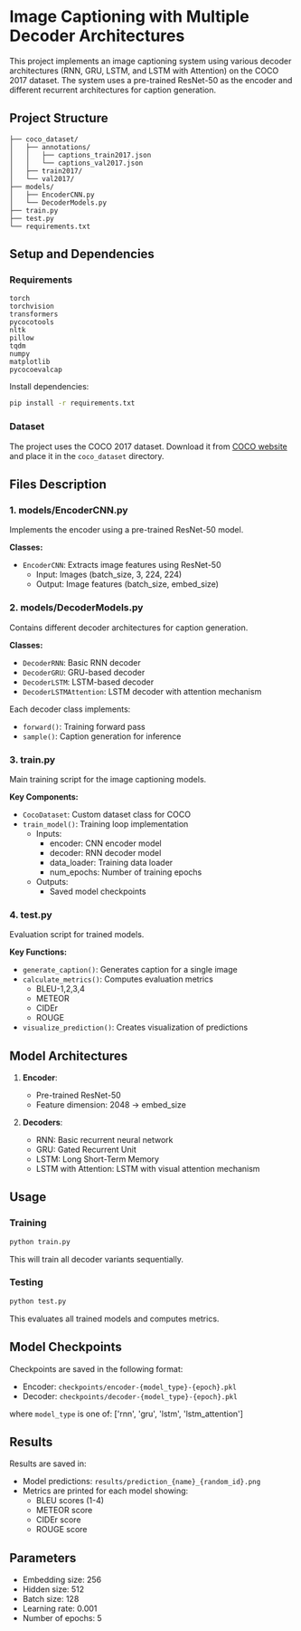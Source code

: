 # Image Captioning with Multiple Decoder Architectures

This project implements an image captioning system using various decoder architectures (RNN, GRU, LSTM, and LSTM with Attention) on the COCO 2017 dataset. The system uses a pre-trained ResNet-50 as the encoder and different recurrent architectures for caption generation.

## Project Structure
```
├── coco_dataset/
│   ├── annotations/
│   │   ├── captions_train2017.json
│   │   └── captions_val2017.json
│   ├── train2017/
│   └── val2017/
├── models/
│   ├── EncoderCNN.py
│   └── DecoderModels.py
├── train.py
├── test.py
└── requirements.txt
```

## Setup and Dependencies

### Requirements
```
torch
torchvision
transformers
pycocotools
nltk
pillow
tqdm
numpy
matplotlib
pycocoevalcap
```

Install dependencies:
```bash
pip install -r requirements.txt
```

### Dataset
The project uses the COCO 2017 dataset. Download it from [COCO website](https://cocodataset.org/#download) and place it in the `coco_dataset` directory.

## Files Description

### 1. models/EncoderCNN.py
Implements the encoder using a pre-trained ResNet-50 model.

**Classes:**
- `EncoderCNN`: Extracts image features using ResNet-50
  - Input: Images (batch_size, 3, 224, 224)
  - Output: Image features (batch_size, embed_size)

### 2. models/DecoderModels.py
Contains different decoder architectures for caption generation.

**Classes:**
- `DecoderRNN`: Basic RNN decoder
- `DecoderGRU`: GRU-based decoder
- `DecoderLSTM`: LSTM-based decoder
- `DecoderLSTMAttention`: LSTM decoder with attention mechanism

Each decoder class implements:
- `forward()`: Training forward pass
- `sample()`: Caption generation for inference

### 3. train.py
Main training script for the image captioning models.

**Key Components:**
- `CocoDataset`: Custom dataset class for COCO
- `train_model()`: Training loop implementation
  - Inputs:
    - encoder: CNN encoder model
    - decoder: RNN decoder model
    - data_loader: Training data loader
    - num_epochs: Number of training epochs
  - Outputs:
    - Saved model checkpoints

### 4. test.py
Evaluation script for trained models.

**Key Functions:**
- `generate_caption()`: Generates caption for a single image
- `calculate_metrics()`: Computes evaluation metrics
  - BLEU-1,2,3,4
  - METEOR
  - CIDEr
  - ROUGE
- `visualize_prediction()`: Creates visualization of predictions

## Model Architectures

1. **Encoder**:
   - Pre-trained ResNet-50
   - Feature dimension: 2048 → embed_size

2. **Decoders**:
   - RNN: Basic recurrent neural network
   - GRU: Gated Recurrent Unit
   - LSTM: Long Short-Term Memory
   - LSTM with Attention: LSTM with visual attention mechanism

## Usage

### Training
```bash
python train.py
```
This will train all decoder variants sequentially.

### Testing
```bash
python test.py
```
This evaluates all trained models and computes metrics.

## Model Checkpoints
Checkpoints are saved in the following format:
- Encoder: `checkpoints/encoder-{model_type}-{epoch}.pkl`
- Decoder: `checkpoints/decoder-{model_type}-{epoch}.pkl`

where `model_type` is one of: ['rnn', 'gru', 'lstm', 'lstm_attention']

## Results
Results are saved in:
- Model predictions: `results/prediction_{name}_{random_id}.png`
- Metrics are printed for each model showing:
  - BLEU scores (1-4)
  - METEOR score
  - CIDEr score
  - ROUGE score

## Parameters
- Embedding size: 256
- Hidden size: 512
- Batch size: 128
- Learning rate: 0.001
- Number of epochs: 5